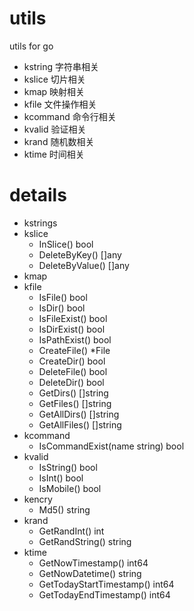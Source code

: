 # utils
utils for go

- kstring 字符串相关
- kslice 切片相关
- kmap 映射相关
- kfile 文件操作相关
- kcommand 命令行相关
- kvalid 验证相关
- krand 随机数相关
- ktime 时间相关

# details
- kstrings
- kslice
  - InSlice() bool
  - DeleteByKey() []any
  - DeleteByValue() []any
- kmap
- kfile
  - IsFile() bool
  - IsDir() bool
  - IsFileExist() bool
  - IsDirExist() bool
  - IsPathExist() bool
  - CreateFile() *File
  - CreateDir() bool
  - DeleteFile() bool
  - DeleteDir() bool
  - GetDirs() []string
  - GetFiles() []string
  - GetAllDirs() []string
  - GetAllFiles() []string
- kcommand
  - IsCommandExist(name string) bool
- kvalid
  - IsString() bool
  - IsInt() bool
  - IsMobile() bool
- kencry
  - Md5() string
- krand
  - GetRandInt() int
  - GetRandString() string
- ktime
  - GetNowTimestamp() int64
  - GetNowDatetime() string
  - GetTodayStartTimestamp() int64
  - GetTodayEndTimestamp() int64
